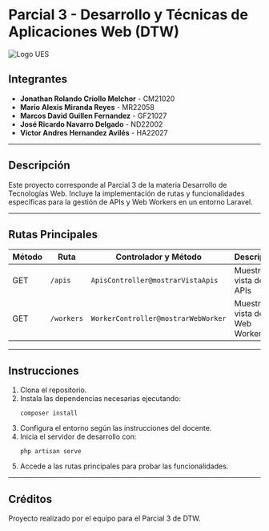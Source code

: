 # Parcial 3 - Desarrollo y Técnicas de Aplicaciones Web (DTW)

![Logo UES](https://upload.wikimedia.org/wikipedia/commons/c/c8/Logo_UES.jpg)

## Integrantes

- **Jonathan Rolando Criollo Melchor** - CM21020
- **Mario Alexis Miranda Reyes** - MR22058
- **Marcos David Guillen Fernandez** - GF21027
- **José Ricardo Navarro Delgado** - ND22002
- **Victor Andres Hernandez Avilés** - HA22027

---

## Descripción

Este proyecto corresponde al Parcial 3 de la materia Desarrollo de Tecnologías Web. Incluye la implementación de rutas y funcionalidades específicas para la gestión de APIs y Web Workers en un entorno Laravel.

---

## Rutas Principales

| Método | Ruta        | Controlador y Método                        | Descripción                        |
|--------|-------------|---------------------------------------------|------------------------------------|
| GET    | `/apis`     | `ApisController@mostrarVistaApis`           | Muestra la vista de APIs           |
| GET    | `/workers`  | `WorkerController@mostrarWebWorker`         | Muestra la vista de Web Workers    |

---

## Instrucciones

1. Clona el repositorio.
2. Instala las dependencias necesarias ejecutando:
   ```
   composer install
   ```
3. Configura el entorno según las instrucciones del docente.
4. Inicia el servidor de desarrollo con:
   ```
   php artisan serve
   ```
5. Accede a las rutas principales para probar las funcionalidades.

---

## Créditos

Proyecto realizado por el equipo para el Parcial 3 de DTW.


